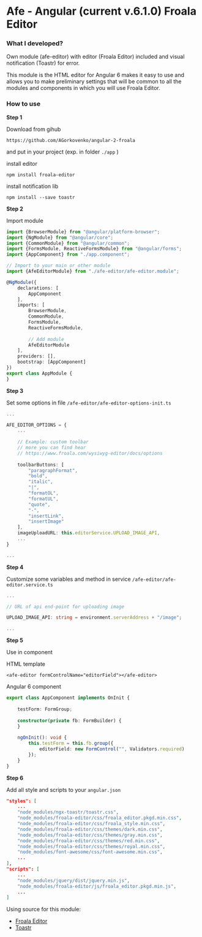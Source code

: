 # Afe - Angular (current v.6.1.0) Froala Editor
### What I developed?
Own module (afe-editor) with editor (Froala Editor) included and visual notification (Toastr) for error.

This module is the HTML editor for Angular 6 makes it easy to use and allows you to make preliminary settings that will be common to all the modules and components in which you will use Froala Editor.
### How to use
**Step 1**

Download from gihub

`https://github.com/AGorkovenko/angular-2-froala`

and put in your project (exp. in folder `./app` )

install editor

`npm install froala-editor`

install notification lib

`npm install --save toastr`

**Step 2**

Import module

```typescript
import {BrowserModule} from "@angular/platform-browser";
import {NgModule} from "@angular/core";
import {CommonModule} from "@angular/common";
import {FormsModule, ReactiveFormsModule} from "@angular/forms";
import {AppComponent} from "./app.component";

// Import to your main or other module
import {AfeEditorModule} from "./afe-editor/afe-editor.module";

@NgModule({
	declarations: [
		AppComponent
	],
	imports: [
		BrowserModule,
		CommonModule,
		FormsModule,
		ReactiveFormsModule,
		
		// Add module
		AfeEditorModule
	],
	providers: [],
	bootstrap: [AppComponent]
})
export class AppModule {
}
``` 

**Step 3**

Set some options in file `/afe-editor/afe-editor-options-init.ts`

```typescript
...

AFE_EDITOR_OPTIONS = {
	...
		
	// Example: custom toolbar
	// more you can find hear
	// https://www.froala.com/wysiwyg-editor/docs/options
	
	toolbarButtons: [
		"paragraphFormat",
		"bold",
		"italic",
		"|",
		"formatOL",
		"formatUL",
		"quote",
		"-",
		"insertLink",
		"insertImage"
	],
	imageUploadURL: this.editorService.UPLOAD_IMAGE_API,
	...
}

...
```

**Step 4**

Customize some variables and method in service `/afe-editor/afe-editor.service.ts`

```typescript
...

// URL of api end-point for uploading image

UPLOAD_IMAGE_API: string = environment.serverAddress + "/image";

...
```

**Step 5**

Use in component

HTML template
```angular2html
<afe-editor formControlName="editorField"></afe-editor>
```

Angular 6 component
```typescript
export class AppComponent implements OnInit {
	
	testForm: FormGroup;
	
	constructor(private fb: FormBuilder) {
	}
	
	ngOnInit(): void {
		this.testForm = this.fb.group({
			editorField: new FormControl("", Validators.required)
		});
	}
}
```

**Step 6**

Add all style and scripts to your `angular.json`
```json
"styles": [
	...
	"node_modules/ngx-toastr/toastr.css",
	"node_modules/froala-editor/css/froala_editor.pkgd.min.css",
	"node_modules/froala-editor/css/froala_style.min.css",
	"node_modules/froala-editor/css/themes/dark.min.css",
	"node_modules/froala-editor/css/themes/gray.min.css",
	"node_modules/froala-editor/css/themes/red.min.css",
	"node_modules/froala-editor/css/themes/royal.min.css",
	"node_modules/font-awesome/css/font-awesome.min.css",
	...
],
"scripts": [
	...
	"node_modules/jquery/dist/jquery.min.js",
	"node_modules/froala-editor/js/froala_editor.pkgd.min.js",
	...
]
```

Using source for this module:

- [Froala Editor](https://www.froala.com)
- [Toastr](https://codeseven.github.io/toastr/)